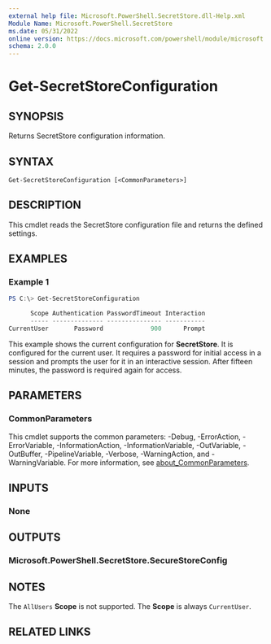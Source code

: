 ```yaml
---
external help file: Microsoft.PowerShell.SecretStore.dll-Help.xml
Module Name: Microsoft.PowerShell.SecretStore
ms.date: 05/31/2022
online version: https://docs.microsoft.com/powershell/module/microsoft.powershell.secretstore/get-secretstoreconfiguration?view=ps-modules&wt.mc_id=ps-gethelp
schema: 2.0.0
---
```


# Get-SecretStoreConfiguration

## SYNOPSIS
Returns SecretStore configuration information.

## SYNTAX

```
Get-SecretStoreConfiguration [<CommonParameters>]
```

## DESCRIPTION

This cmdlet reads the SecretStore configuration file and returns the defined settings.

## EXAMPLES

### Example 1

```powershell
PS C:\> Get-SecretStoreConfiguration

      Scope Authentication PasswordTimeout Interaction
      ----- -------------- --------------- -----------
CurrentUser       Password             900      Prompt
```

This example shows the current configuration for **SecretStore**. It is configured for the current
user. It requires a password for initial access in a session and prompts the user for it in an
interactive session. After fifteen minutes, the password is required again for access.

## PARAMETERS

### CommonParameters

This cmdlet supports the common parameters: -Debug, -ErrorAction, -ErrorVariable,
-InformationAction, -InformationVariable, -OutVariable, -OutBuffer, -PipelineVariable, -Verbose,
-WarningAction, and -WarningVariable. For more information, see
[about_CommonParameters](http://go.microsoft.com/fwlink/?LinkID=113216).

## INPUTS

### None

## OUTPUTS

### Microsoft.PowerShell.SecretStore.SecureStoreConfig

## NOTES

The `AllUsers` **Scope** is not supported. The **Scope** is always `CurrentUser`.

## RELATED LINKS
